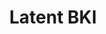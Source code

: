 ---
layout: page
title: Latent BKI
description: (In submisssion) Open-Dictionary Continuous Mapping in Visual-Language Latent Spaces with Quantifiable Uncertainty
# redirect: /assets/pdf/UMDrive Towards Robust Outdoor SLAM under Any Condition .pdf
img: /assets/img/publication_preview/latentbki.png
importance: 1
category: work
---
